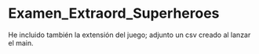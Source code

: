 # Examen_Extraord_Superheroes
He incluido también la extensión del juego; adjunto un csv creado al lanzar el main. 
